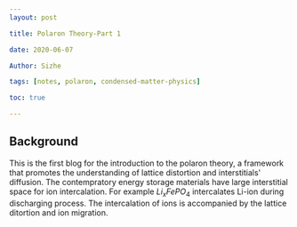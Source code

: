```yaml
---
layout: post

title: Polaron Theory-Part 1

date: 2020-06-07

Author: Sizhe

tags: [notes, polaron, condensed-matter-physics]

toc: true

---
```


## Background

This is the first blog for the introduction to the polaron theory, a framework that promotes the understanding of lattice distortion and interstitials' diffusion. The contempratory energy storage materials have large interstitial space for ion intercalation. For example $Li_xFePO_4$ intercalates Li-ion during discharging process. The intercalation of ions is accompanied by the lattice ditortion and ion migration. 